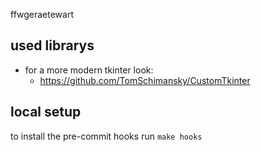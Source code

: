 ffwgeraetewart

## used librarys
* for a more modern tkinter look:
  * https://github.com/TomSchimansky/CustomTkinter

## local setup
to install the pre-commit hooks run
`make hooks`